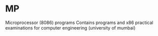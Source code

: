 # MP
Microprocessor (8086) programs
Contains programs and x86 practical examinations for computer engineering (university of mumbai)
